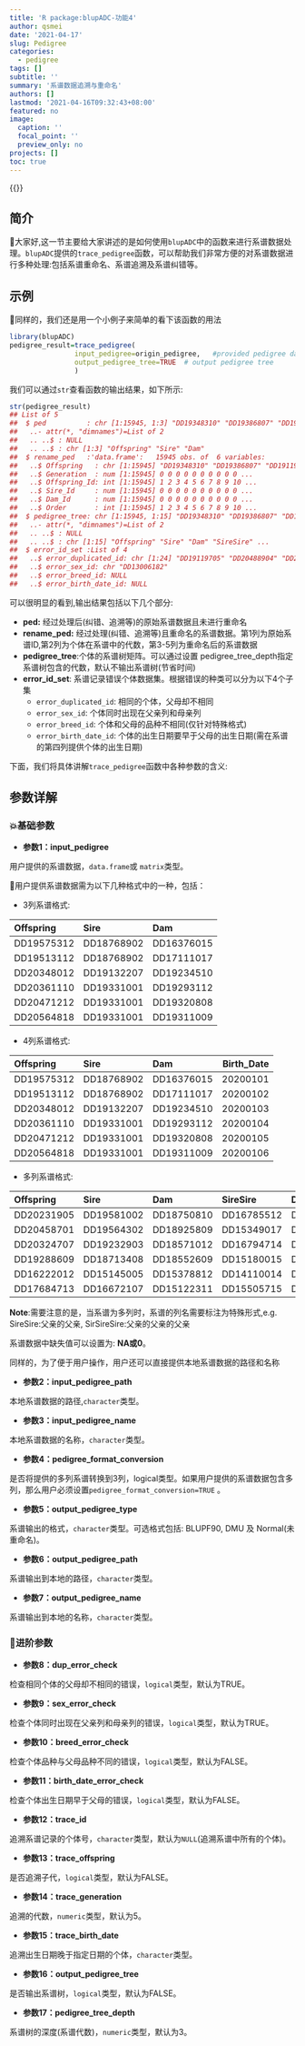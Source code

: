 ```yaml
---
title: 'R package:blupADC-功能4'
author: qsmei
date: '2021-04-17'
slug: Pedigree
categories:
  - pedigree
tags: []
subtitle: ''
summary: '系谱数据追溯与重命名'
authors: []
lastmod: '2021-04-16T09:32:43+08:00'
featured: no
image:
  caption: ''
  focal_point: ''
  preview_only: no
projects: []
toc: true
---
```


{{<toc>}} 

## 简介

🦄大家好,这一节主要给大家讲述的是如何使用`blupADC`中的函数来进行系谱数据处理。`blupADC`提供的`trace_pedigree`函数，可以帮助我们非常方便的对系谱数据进行多种处理:包括系谱重命名、系谱追溯及系谱纠错等。

## 示例

💖同样的，我们还是用一个小例子来简单的看下该函数的用法


```r
library(blupADC)
pedigree_result=trace_pedigree(
                input_pedigree=origin_pedigree,   #provided pedigree data object
                output_pedigree_tree=TRUE  # output pedigree tree
                )                 

```

我们可以通过`str`查看函数的输出结果，如下所示:


```r
str(pedigree_result)
## List of 5
##  $ ped          : chr [1:15945, 1:3] "DD19348310" "DD19386807" "DD19119705" "DD16007415" ...
##   ..- attr(*, "dimnames")=List of 2
##   .. ..$ : NULL
##   .. ..$ : chr [1:3] "Offspring" "Sire" "Dam"
##  $ rename_ped   :'data.frame':	15945 obs. of  6 variables:
##   ..$ Offspring   : chr [1:15945] "DD19348310" "DD19386807" "DD19119705" "DD16007415" ...
##   ..$ Generation  : num [1:15945] 0 0 0 0 0 0 0 0 0 0 ...
##   ..$ Offspring_Id: int [1:15945] 1 2 3 4 5 6 7 8 9 10 ...
##   ..$ Sire_Id     : num [1:15945] 0 0 0 0 0 0 0 0 0 0 ...
##   ..$ Dam_Id      : num [1:15945] 0 0 0 0 0 0 0 0 0 0 ...
##   ..$ Order       : int [1:15945] 1 2 3 4 5 6 7 8 9 10 ...
##  $ pedigree_tree: chr [1:15945, 1:15] "DD19348310" "DD19386807" "DD19119705" "DD16007415" ...
##   ..- attr(*, "dimnames")=List of 2
##   .. ..$ : NULL
##   .. ..$ : chr [1:15] "Offspring" "Sire" "Dam" "SireSire" ...
##  $ error_id_set :List of 4
##   ..$ error_duplicated_id: chr [1:24] "DD19119705" "DD20488904" "DD20153801" "DD20376912" ...
##   ..$ error_sex_id: chr "DD13006182"
##   ..$ error_breed_id: NULL
##   ..$ error_birth_date_id: NULL
```

可以很明显的看到,输出结果包括以下几个部分:

-   **ped:** 经过处理后(纠错、追溯等)的原始系谱数据且未进行重命名
-   **rename_ped:** 经过处理(纠错、追溯等)且重命名的系谱数据。第1列为原始系谱ID,第2列为个体在系谱中的代数，第3-5列为重命名后的系谱数据
-   **pedigree_tree**:个体的系谱树矩阵。可以通过设置 pedigree_tree_depth指定系谱树包含的代数，默认不输出系谱树(节省时间)
-   **error_id_set**: 系谱记录错误个体数据集。根据错误的种类可以分为以下4个子集
    -   `error_duplicated_id`:  相同的个体，父母却不相同
    -   `error_sex_id`: 个体同时出现在父亲列和母亲列
    -   `error_breed_id`: 个体和父母的品种不相同(仅针对特殊格式)
    -   `error_birth_date_id`: 个体的出生日期要早于父母的出生日期(需在系谱的第四列提供个体的出生日期)

下面，我们将具体讲解`trace_pedigree`函数中各种参数的含义:

## 参数详解

### 💥基础参数

-   **参数1：input_pedigree**

用户提供的系谱数据，`data.frame`或 `matrix`类型。

💌用户提供系谱数据需为以下几种格式中的一种，包括：

-   3列系谱格式:


|Offspring  |Sire       |Dam        |
|:----------|:----------|:----------|
|DD19575312 |DD18768902 |DD16376015 |
|DD19513112 |DD18768902 |DD17111017 |
|DD20348012 |DD19132207 |DD19234510 |
|DD20361110 |DD19331001 |DD19293112 |
|DD20471212 |DD19331001 |DD19320808 |
|DD20564818 |DD19331001 |DD19311009 |

-   4列系谱格式:


|Offspring  |Sire       |Dam        | Birth_Date|
|:----------|:----------|:----------|----------:|
|DD19575312 |DD18768902 |DD16376015 |   20200101|
|DD19513112 |DD18768902 |DD17111017 |   20200102|
|DD20348012 |DD19132207 |DD19234510 |   20200103|
|DD20361110 |DD19331001 |DD19293112 |   20200104|
|DD20471212 |DD19331001 |DD19320808 |   20200105|
|DD20564818 |DD19331001 |DD19311009 |   20200106|

-   多列系谱格式:


|Offspring  |Sire       |Dam        |SireSire   |DamSire    |SireSireSire |
|:----------|:----------|:----------|:----------|:----------|:------------|
|DD20231905 |DD19581002 |DD18750810 |DD16785512 |DD15507717 |DD14008512   |
|DD20458701 |DD19564302 |DD18925809 |DD15349017 |DD15245411 |DD16771212   |
|DD20324707 |DD19232903 |DD18571012 |DD16794714 |DD16744412 |DD16714516   |
|DD19288609 |DD18713408 |DD18552609 |DD15180015 |DD15479214 |DD15243711   |
|DD16222012 |DD15145005 |DD15378812 |DD14110014 |DD15501518 |DD15206217   |
|DD17684713 |DD16672107 |DD15122311 |DD15505715 |DD15347415 |DD16383111   |

**Note**:需要注意的是，当系谱为多列时，系谱的列名需要标注为特殊形式,e.g. SireSire:父亲的父亲, SirSireSire:父亲的父亲的父亲

系谱数据中缺失值可以设置为: **NA或0**。

同样的，为了便于用户操作，用户还可以直接提供本地系谱数据的路径和名称

-   **参数2：input_pedigree_path**

本地系谱数据的路径,`character`类型。

-   **参数3：input_pedigree_name**

本地系谱数据的名称，`character`类型。

-   **参数4：pedigree_format_conversion**

是否将提供的多列系谱转换到3列，logical类型。如果用户提供的系谱数据包含多列，那么用户必须设置`pedigree_format_conversion=TRUE` 。

-   **参数5：output_pedigree_type**

系谱输出的格式，`character`类型。可选格式包括: BLUPF90, DMU 及 Normal(未重命名)。

-   **参数6：output_pedigree_path**

系谱输出到本地的路径，`character`类型。

-   **参数7：output_pedigree_name**

系谱输出到本地的名称，`character`类型。

### 💨进阶参数

-   **参数8：dup_error_check**

检查相同个体的父母却不相同的错误，`logical`类型，默认为TRUE。

-   **参数9：sex_error_check**

检查个体同时出现在父亲列和母亲列的错误，`logical`类型，默认为TRUE。

-   **参数10：breed_error_check**

检查个体品种与父母品种不同的错误，`logical`类型，默认为FALSE。

-   **参数11：birth_date_error_check**

检查个体出生日期早于父母的错误，`logical`类型，默认为FALSE。

-   **参数12：trace_id**

追溯系谱记录的个体号，`character`类型，默认为`NULL`(追溯系谱中所有的个体)。

-   **参数13：trace_offspring**

是否追溯子代，`logical`类型，默认为FALSE。

-   **参数14：trace_generation**

追溯的代数，`numeric`类型，默认为5。

-   **参数15：trace_birth_date**

追溯出生日期晚于指定日期的个体，`character`类型。

-   **参数16：output_pedigree_tree**

是否输出系谱树，`logical`类型，默认为FALSE。

-   **参数17：pedigree_tree_depth**

系谱树的深度(系谱代数)，`numeric`类型，默认为3。
